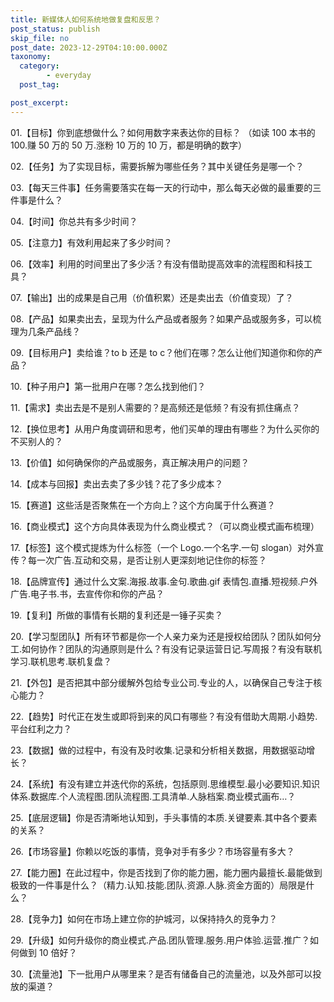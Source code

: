 ```yaml
---
title: 新媒体人如何系统地做复盘和反思？
post_status: publish
skip_file: no
post_date: 2023-12-29T04:10:00.000Z
taxonomy:
  category:
        - everyday
  post_tag:

post_excerpt: 
---
```

01.【目标】你到底想做什么？如何用数字来表达你的目标？ （如读 100 本书的 100.赚 50 万的 50 万.涨粉 10 万的 10 万，都是明确的数字）

02.【任务】为了实现目标，需要拆解为哪些任务？其中关键任务是哪一个？

03.【每天三件事】任务需要落实在每一天的行动中，那么每天必做的最重要的三件事是什么？

04.【时间】你总共有多少时间？

05.【注意力】有效利用起来了多少时间？

06.【效率】利用的时间里出了多少活？有没有借助提高效率的流程图和科技工具？

07.【输出】出的成果是自己用（价值积累）还是卖出去（价值变现）了？

08.【产品】如果卖出去，呈现为什么产品或者服务？如果产品或服务多，可以梳理为几条产品线？

09.【目标用户】卖给谁？to b 还是 to c？他们在哪？怎么让他们知道你和你的产品？

10.【种子用户】第一批用户在哪？怎么找到他们？

11.【需求】卖出去是不是别人需要的？是高频还是低频？有没有抓住痛点？

12.【换位思考】从用户角度调研和思考，他们买单的理由有哪些？为什么买你的不买别人的？

13.【价值】如何确保你的产品或服务，真正解决用户的问题？

14.【成本与回报】卖出去卖了多少钱？花了多少成本？

15.【赛道】这些活是否聚焦在一个方向上？这个方向属于什么赛道？

16.【商业模式】这个方向具体表现为什么商业模式？（可以商业模式画布梳理）

17.【标签】这个模式提炼为什么标签（一个 Logo.一个名字.一句 slogan）对外宣传？每一次广告.互动和交易，是否让别人更深刻地记住你的标签？

18.【品牌宣传】通过什么文案.海报.故事.金句.歌曲.gif 表情包.直播.短视频.户外广告.电子书.书，去宣传你和你的产品？

19.【复利】所做的事情有长期的复利还是一锤子买卖？

20.【学习型团队】所有环节都是你一个人亲力亲为还是授权给团队？团队如何分工.如何协作？团队的沟通原则是什么？有没有记录运营日记.写周报？有没有联机学习.联机思考.联机复盘？

21.【外包】是否把其中部分缓解外包给专业公司.专业的人，以确保自己专注于核心能力？

22.【趋势】时代正在发生或即将到来的风口有哪些？有没有借助大周期.小趋势.平台红利之力？

23.【数据】做的过程中，有没有及时收集.记录和分析相关数据，用数据驱动增长？

24.【系统】有没有建立并迭代你的系统，包括原则.思维模型.最小必要知识.知识体系.数据库.个人流程图.团队流程图.工具清单.人脉档案.商业模式画布…？

25.【底层逻辑】你是否清晰地认知到，手头事情的本质.关键要素.其中各个要素的关系？

26.【市场容量】你赖以吃饭的事情，竞争对手有多少？市场容量有多大？

27.【能力圈】在此过程中，你是否找到了你的能力圈，能力圈内最擅长.最能做到极致的一件事是什么？（精力.认知.技能.团队.资源.人脉.资金方面的）局限是什么？

28.【竞争力】如何在市场上建立你的护城河，以保持持久的竞争力？

29.【升级】如何升级你的商业模式.产品.团队管理.服务.用户体验.运营.推广？如何做到 10 倍好？

30.【流量池】下一批用户从哪里来？是否有储备自己的流量池，以及外部可以投放的渠道？